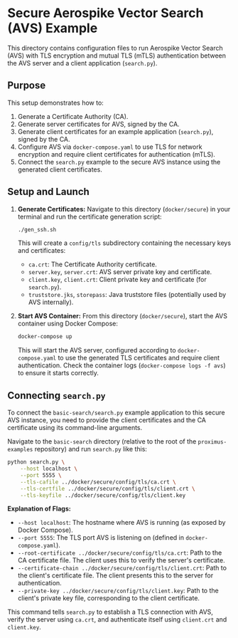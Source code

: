 # Secure Aerospike Vector Search (AVS) Example

This directory contains configuration files to run Aerospike Vector Search (AVS) with TLS encryption and mutual TLS (mTLS) authentication between the AVS server and a client application (`search.py`).

## Purpose

This setup demonstrates how to:
1.  Generate a Certificate Authority (CA).
2.  Generate server certificates for AVS, signed by the CA.
3.  Generate client certificates for an example application (`search.py`), signed by the CA.
4.  Configure AVS via `docker-compose.yaml` to use TLS for network encryption and require client certificates for authentication (mTLS).
5.  Connect the `search.py` example to the secure AVS instance using the generated client certificates.

## Setup and Launch

1.  **Generate Certificates:**
    Navigate to this directory (`docker/secure`) in your terminal and run the certificate generation script:
    ```bash
    ./gen_ssh.sh
    ```
    This will create a `config/tls` subdirectory containing the necessary keys and certificates:
    *   `ca.crt`: The Certificate Authority certificate.
    *   `server.key`, `server.crt`: AVS server private key and certificate.
    *   `client.key`, `client.crt`: Client private key and certificate (for `search.py`).
    *   `truststore.jks`, `storepass`: Java truststore files (potentially used by AVS internally).

2.  **Start AVS Container:**
    From this directory (`docker/secure`), start the AVS container using Docker Compose:
    ```bash
    docker-compose up
    ```
    This will start the AVS server, configured according to `docker-compose.yaml` to use the generated TLS certificates and require client authentication. Check the container logs (`docker-compose logs -f avs`) to ensure it starts correctly.

## Connecting `search.py`

To connect the `basic-search/search.py` example application to this secure AVS instance, you need to provide the client certificates and the CA certificate using its command-line arguments.

Navigate to the `basic-search` directory (relative to the root of the `proximus-examples` repository) and run `search.py` like this:

```bash
python search.py \
    --host localhost \
    --port 5555 \
    --tls-cafile ../docker/secure/config/tls/ca.crt \
    --tls-certfile ../docker/secure/config/tls/client.crt \
    --tls-keyfile ../docker/secure/config/tls/client.key
```

**Explanation of Flags:**

*   `--host localhost`: The hostname where AVS is running (as exposed by Docker Compose).
*   `--port 5555`: The TLS port AVS is listening on (defined in `docker-compose.yaml`).
*   `--root-certificate ../docker/secure/config/tls/ca.crt`: Path to the CA certificate file. The client uses this to verify the server's certificate.
*   `--certificate-chain ../docker/secure/config/tls/client.crt`: Path to the client's certificate file. The client presents this to the server for authentication.
*   `--private-key ../docker/secure/config/tls/client.key`: Path to the client's private key file, corresponding to the client certificate.

This command tells `search.py` to establish a TLS connection with AVS, verify the server using `ca.crt`, and authenticate itself using `client.crt` and `client.key`. 